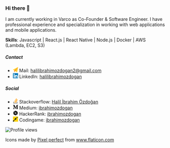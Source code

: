 ### Hi there 👋

I am currently working in Varco as Co-Founder & Software Engineer. I have professional experience and specialization in working with web applications and mobile applications.

**Skills**: Javascript | React.js | React Native | Node.js | Docker | AWS (Lambda, EC2, S3)

##### Contact

* <img src="https://github.com/ibrahimozdogan/ibrahimozdogan/blob/master/send.svg" width="16" height="16" /> Mail: halilibrahimozdogan2@gmail.com
* <img src="https://github.com/ibrahimozdogan/ibrahimozdogan/blob/master/linkedin.svg" width="16" height="16" /> LinkedIn: [halilibrahimozdogan](https://www.linkedin.com/in/halilibrahimozdogan/)

##### Social
* <img src="https://github.com/ibrahimozdogan/ibrahimozdogan/blob/master/stackoverflow.svg" width="16" height="16" /> Stackoverflow: [Halil İbrahim Özdoğan](https://stackoverflow.com/users/12359616/halil-%c4%b0brahim-%c3%96zdo%c4%9fan)
* <img src="https://github.com/ibrahimozdogan/ibrahimozdogan/blob/master/medium.svg" width="16" height="16" /> Medium: [ibrahimozdogan](https://stackoverflow.com/users/12359616/halil-%c4%b0brahim-%c3%96zdo%c4%9fan)
* <img src="https://github.com/ibrahimozdogan/ibrahimozdogan/blob/master/hacker-rank.svg" width="16" height="16" /> HackerRank: [ibrahimozdogan](https://www.hackerrank.com/ibrahimozdogan)
* <img src="https://github.com/ibrahimozdogan/ibrahimozdogan/blob/master/codingame.svg" width="16" height="16" /> Codingame: [ibrahimozdogan](https://www.codingame.com/profile/037e6ca14a388dc8cbd8fd30a6a4d50a4538983)

![Profile views](https://gpvc.arturio.dev/ibrahimozdogan)



Icons made by <a href="https://www.flaticon.com/authors/pixel-perfect" title="Pixel perfect">Pixel perfect</a> from <a href="https://www.flaticon.com/" title="Flaticon"> www.flaticon.com</a>
